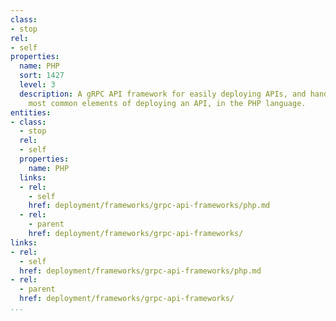 ```yaml
---
class:
- stop
rel:
- self
properties:
  name: PHP
  sort: 1427
  level: 3
  description: A gRPC API framework for easily deploying APIs, and handles all the
    most common elements of deploying an API, in the PHP language.
entities:
- class:
  - stop
  rel:
  - self
  properties:
    name: PHP
  links:
  - rel:
    - self
    href: deployment/frameworks/grpc-api-frameworks/php.md
  - rel:
    - parent
    href: deployment/frameworks/grpc-api-frameworks/
links:
- rel:
  - self
  href: deployment/frameworks/grpc-api-frameworks/php.md
- rel:
  - parent
  href: deployment/frameworks/grpc-api-frameworks/
...
```

